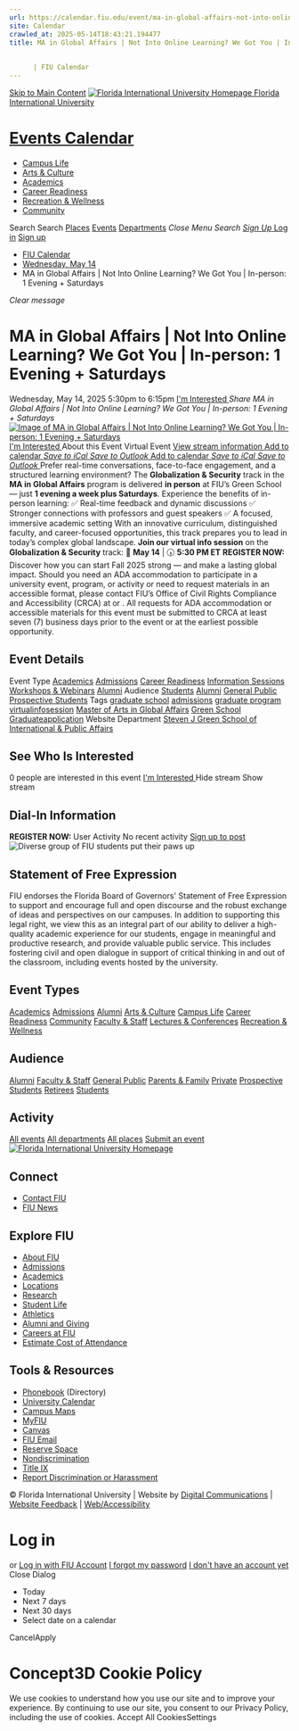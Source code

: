 ```yaml
---
url: https://calendar.fiu.edu/event/ma-in-global-affairs-not-into-online-learning-we-got-you-in-person-1-evening-saturdays
site: Calendar
crawled_at: 2025-05-14T18:43:21.194477
title: MA in Global Affairs | Not Into Online Learning? We Got You | In-person: 1 Evening + Saturdays
    
    
      | FIU Calendar
---
```


[Skip to Main Content](https://calendar.fiu.edu/event/ma-in-global-affairs-not-into-online-learning-we-got-you-in-person-1-evening-saturdays#main-content)
[![Florida International University Homepage](https://digicdn.fiu.edu/core/_assets/images/logo-top.png) Florida International University](https://www.fiu.edu)
# [Events Calendar ](https://calendar.fiu.edu/)
  * [Campus Life](https://calendar.fiu.edu/calendar?event_types%5B%5D=127595)
  * [Arts & Culture](https://calendar.fiu.edu/calendar?event_types%5B%5D=127590)
  * [Academics](https://calendar.fiu.edu/calendar?event_types%5B%5D=127582)
  * [Career Readiness](https://calendar.fiu.edu/calendar?event_types%5B%5D=127584)
  * [Recreation & Wellness](https://calendar.fiu.edu/calendar?event_types%5B%5D=127603)
  * [Community](https://calendar.fiu.edu/calendar?event_types%5B%5D=127601)


Search Search
[Places](https://calendar.fiu.edu/search/places) [Events](https://calendar.fiu.edu/calendar) [Departments](https://calendar.fiu.edu/search/departments)
_Close Menu_
_Search_ [ _Sign Up_ ](https://calendar.fiu.edu/signup)
[Log in](https://calendar.fiu.edu/auth/shib_login?previous_url=https%3A%2F%2Fcalendar.fiu.edu%2Fevent%2Fma-in-global-affairs-not-into-online-learning-we-got-you-in-person-1-evening-saturdays) [Sign up](https://calendar.fiu.edu/signup)
  * [FIU Calendar](https://calendar.fiu.edu/)
  * [Wednesday, May 14](https://calendar.fiu.edu/calendar/day/2025/5/14)
  * MA in Global Affairs | Not Into Online Learning? We Got You | In-person: 1 Evening + Saturdays


_Clear message_
# MA in Global Affairs | Not Into Online Learning? We Got You | In-person: 1 Evening + Saturdays
Wednesday, May 14, 2025 5:30pm to 6:15pm 
[ I'm Interested ](https://calendar.fiu.edu/event/49605368882126/confirm?return=https%3A%2F%2Fcalendar.fiu.edu%2Fevent%2Fma-in-global-affairs-not-into-online-learning-we-got-you-in-person-1-evening-saturdays)
_Share MA in Global Affairs | Not Into Online Learning? We Got You | In-person: 1 Evening + Saturdays_
[ ![Image of MA in Global Affairs | Not Into Online Learning? We Got You | In-person: 1 Evening + Saturdays](https://localist-images.azureedge.net/photos/49605378653150/card/bd7de93758362b9929b807b983f234f8d5d24c51.jpg) ](https://calendar.fiu.edu/photo/49605378653150)
[ I'm Interested ](https://calendar.fiu.edu/event/49605368882126/confirm?return=https%3A%2F%2Fcalendar.fiu.edu%2Fevent%2Fma-in-global-affairs-not-into-online-learning-we-got-you-in-person-1-evening-saturdays)
About this Event
Virtual Event [View stream information ](https://calendar.fiu.edu/event/ma-in-global-affairs-not-into-online-learning-we-got-you-in-person-1-evening-saturdays#about_stream)
[Add to calendar ](https://calendar.fiu.edu/event/ma-in-global-affairs-not-into-online-learning-we-got-you-in-person-1-evening-saturdays)
[ _Save to iCal_ ](https://calendar.fiu.edu/event/ma-in-global-affairs-not-into-online-learning-we-got-you-in-person-1-evening-saturdays.ics "Save to iCal") [ _Save to Outlook_ ](https://calendar.fiu.edu/event/ma-in-global-affairs-not-into-online-learning-we-got-you-in-person-1-evening-saturdays.ics "Save to Outlook")
[Add to calendar ](https://calendar.fiu.edu/event/ma-in-global-affairs-not-into-online-learning-we-got-you-in-person-1-evening-saturdays)
[ _Save to iCal_ ](https://calendar.fiu.edu/event/ma-in-global-affairs-not-into-online-learning-we-got-you-in-person-1-evening-saturdays.ics "Save to iCal") [ _Save to Outlook_ ](https://calendar.fiu.edu/event/ma-in-global-affairs-not-into-online-learning-we-got-you-in-person-1-evening-saturdays.ics "Save to Outlook")
Prefer real-time conversations, face-to-face engagement, and a structured learning environment?
The **Globalization & Security** track in the **MA in Global Affairs** program is delivered **in person** at FIU’s Green School — just **1 evening a week plus Saturdays**.
Experience the benefits of in-person learning: ✅ Real-time feedback and dynamic discussions ✅ Stronger connections with professors and guest speakers ✅ A focused, immersive academic setting
With an innovative curriculum, distinguished faculty, and career-focused opportunities, this track prepares you to lead in today’s complex global landscape.
**Join our virtual info session** on the **Globalization & Security** track:
📅 **May 14** | 🕠 **5:30 PM ET**
**REGISTER NOW:**
Discover how you can start Fall 2025 strong — and make a lasting global impact.
Should you need an ADA accommodation to participate in a university event, program, or activity or need to request materials in an accessible format, please contact FIU’s Office of Civil Rights Compliance and Accessibility (CRCA) at or . All requests for ADA accommodation or accessible materials for this event must be submitted to CRCA at least seven (7) business days prior to the event or at the earliest possible opportunity. 
## Event Details
Event Type
[Academics](https://calendar.fiu.edu/search/events?event_types%5B%5D=127582) [Admissions](https://calendar.fiu.edu/search/events?event_types%5B%5D=127583) [Career Readiness](https://calendar.fiu.edu/search/events?event_types%5B%5D=127584) [Information Sessions](https://calendar.fiu.edu/search/events?event_types%5B%5D=127586) [Workshops & Webinars](https://calendar.fiu.edu/search/events?event_types%5B%5D=127588) [Alumni](https://calendar.fiu.edu/search/events?event_types%5B%5D=127589)
Audience
[Students](https://calendar.fiu.edu/search/events?event_types%5B%5D=121719) [Alumni](https://calendar.fiu.edu/search/events?event_types%5B%5D=121721) [General Public](https://calendar.fiu.edu/search/events?event_types%5B%5D=121722) [Prospective Students](https://calendar.fiu.edu/search/events?event_types%5B%5D=121723)
Tags
[graduate school](https://calendar.fiu.edu/search/events?event_types%5B%5D=7507) [admissions](https://calendar.fiu.edu/search/events?event_types%5B%5D=18663) [graduate program](https://calendar.fiu.edu/search/events?event_types%5B%5D=42064) [virtualinfosession](https://calendar.fiu.edu/search/events?event_types%5B%5D=33998623365625) [Master of Arts in Global Affairs](https://calendar.fiu.edu/search/events?event_types%5B%5D=43456297645934) [Green School](https://calendar.fiu.edu/search/events?event_types%5B%5D=44587365107971) [Graduateapplication](https://calendar.fiu.edu/search/events?event_types%5B%5D=48835049468265)
Website
Department
[Steven J Green School of International & Public Affairs](https://calendar.fiu.edu/department/steven_j_green_school_of_international_public_affairs)
##  See Who Is Interested 
0 people  are interested in this event
[ I'm Interested ](https://calendar.fiu.edu/event/49605368882126/confirm?return=https%3A%2F%2Fcalendar.fiu.edu%2Fevent%2Fma-in-global-affairs-not-into-online-learning-we-got-you-in-person-1-evening-saturdays)
Hide stream Show stream
## Dial-In Information
**REGISTER NOW:**
User Activity
No recent activity
[Sign up to post](https://calendar.fiu.edu/auth/shib_login?previous_url=https%3A%2F%2Fcalendar.fiu.edu%2Fevent%2Fma-in-global-affairs-not-into-online-learning-we-got-you-in-person-1-evening-saturdays)
![Diverse group of FIU students put their paws up](https://www.fiu.edu/_assets/images/thumbnail-students-paw.jpg)
## Statement of Free Expression
FIU endorses the Florida Board of Governors' Statement of Free Expression to support and encourage full and open discourse and the robust exchange of ideas and perspectives on our campuses. In addition to supporting this legal right, we view this as an integral part of our ability to deliver a high-quality academic experience for our students, engage in meaningful and productive research, and provide valuable public service. This includes fostering civil and open dialogue in support of critical thinking in and out of the classroom, including events hosted by the university.
## Event Types
[Academics](https://calendar.fiu.edu/calendar?event_types%5B%5D=127582)
[Admissions](https://calendar.fiu.edu/calendar?event_types%5B%5D=127583)
[Alumni](https://calendar.fiu.edu/calendar?event_types%5B%5D=127589)
[Arts & Culture](https://calendar.fiu.edu/calendar?event_types%5B%5D=127590)
[Campus Life](https://calendar.fiu.edu/calendar?event_types%5B%5D=127595)
[Career Readiness](https://calendar.fiu.edu/calendar?event_types%5B%5D=127584)
[Community](https://calendar.fiu.edu/calendar?event_types%5B%5D=127601)
[Faculty & Staff](https://calendar.fiu.edu/calendar?event_types%5B%5D=127602)
[Lectures & Conferences](https://calendar.fiu.edu/calendar?event_types%5B%5D=127587)
[Recreation & Wellness](https://calendar.fiu.edu/calendar?event_types%5B%5D=127603)
## Audience
[Alumni](https://calendar.fiu.edu/calendar?event_types%5B%5D=121721)
[Faculty & Staff](https://calendar.fiu.edu/calendar?event_types%5B%5D=121720)
[General Public](https://calendar.fiu.edu/calendar?event_types%5B%5D=121722)
[Parents & Family](https://calendar.fiu.edu/calendar?event_types%5B%5D=36918157286658)
[Private](https://calendar.fiu.edu/calendar?event_types%5B%5D=129753)
[Prospective Students](https://calendar.fiu.edu/calendar?event_types%5B%5D=121723)
[Retirees](https://calendar.fiu.edu/calendar?event_types%5B%5D=37290279036119)
[Students](https://calendar.fiu.edu/calendar?event_types%5B%5D=121719)
## Activity
[All events](https://calendar.fiu.edu/search?what=events)
[All departments](https://calendar.fiu.edu/search/departments)
[All places](https://calendar.fiu.edu/search?what=places)
[Submit an event](https://calendar.fiu.edu/admin/events/new/basic-information)
[ ![Florida International University Homepage](https://digicdn.fiu.edu/core/_assets/images/footer-logo.svg) ](https://www.fiu.edu/)
## Connect
  * [Contact FIU](https://www.fiu.edu/about/contact-us/index.html)
  * [FIU News](https://news.fiu.edu/)


## Explore FIU
  * [About FIU](https://www.fiu.edu/about/index.html)
  * [Admissions](https://www.fiu.edu/admissions/index.html)
  * [Academics](https://www.fiu.edu/academics/index.html)
  * [Locations](https://www.fiu.edu/locations/index.html)
  * [Research](https://www.fiu.edu/research/index.html)
  * [Student Life](https://www.fiu.edu/student-life/index.html)
  * [Athletics](https://www.fiu.edu/athletics/index.html)
  * [Alumni and Giving](https://www.fiu.edu/alumni-and-giving/index.html)
  * [Careers at FIU](https://hr.fiu.edu/careers/)
  * [Estimate Cost of Attendance](https://onestop.fiu.edu/finances/estimate-your-costs/)


## Tools & Resources
  * [Phonebook](https://phonebook.fiu.edu) (Directory)
  * [University Calendar](https://calendar.fiu.edu/)
  * [Campus Maps](https://campusmaps.fiu.edu/)
  * [MyFIU](https://my.fiu.edu/)
  * [Canvas](https://canvas.fiu.edu)
  * [FIU Email](http://mail.fiu.edu/)
  * [Reserve Space](https://reservespace.fiu.edu/make-reservation/)
  * [Nondiscrimination](https://ace.fiu.edu/civil-rights-and-accessibility/harassment-and-discrimination/)
  * [Title IX](https://ace.fiu.edu/title-ix/)
  * [Report Discrimination or Harassment](https://report.fiu.edu/)


© Florida International University  | Website by [Digital Communications](https://stratcomm.fiu.edu/digital-print/websites/) | [Website Feedback](https://webforms.fiu.edu/view.php?id=370774&element_5=https://calendar.fiu.edu/https://calendar.fiu.edu/) | [Web/Accessibility](https://accessibility.fiu.edu/)
# Log in
or
[Log in with FIU Account](https://calendar.fiu.edu/auth/shib_login?previous_url=https%3A%2F%2Fcalendar.fiu.edu%2Fevent%2Fma-in-global-affairs-not-into-online-learning-we-got-you-in-person-1-evening-saturdays)
[I forgot my password](https://calendar.fiu.edu/auth/forgot) [I don't have an account yet](https://calendar.fiu.edu/signup)
Close Dialog
  * Today
  * Next 7 days
  * Next 30 days
  * Select date on a calendar


CancelApply
# Concept3D Cookie Policy
We use cookies to understand how you use our site and to improve your experience. By continuing to use our site, you consent to our Privacy Policy, including the use of cookies. 
Accept All CookiesSettings
